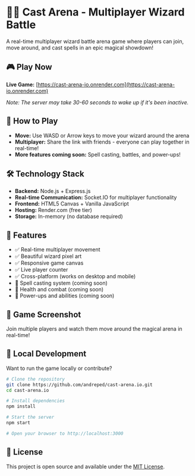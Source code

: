 # 🧙‍♂️ Cast Arena - Multiplayer Wizard Battle

A real-time multiplayer wizard battle arena game where players can join, move around, and cast spells in an epic magical showdown!

## 🎮 Play Now

**Live Game:** [https://cast-arena-io.onrender.com](https://cast-arena-io.onrender.com)

*Note: The server may take 30-60 seconds to wake up if it's been inactive.*

## 🎯 How to Play

- **Move:** Use WASD or Arrow keys to move your wizard around the arena
- **Multiplayer:** Share the link with friends - everyone can play together in real-time!
- **More features coming soon:** Spell casting, battles, and power-ups!

## 🛠️ Technology Stack

- **Backend:** Node.js + Express.js
- **Real-time Communication:** Socket.IO for multiplayer functionality
- **Frontend:** HTML5 Canvas + Vanilla JavaScript
- **Hosting:** Render.com (free tier)
- **Storage:** In-memory (no database required)

## 🚀 Features

- ✅ Real-time multiplayer movement
- ✅ Beautiful wizard pixel art
- ✅ Responsive game canvas
- ✅ Live player counter
- ✅ Cross-platform (works on desktop and mobile)
- 🔄 Spell casting system (coming soon)
- 🔄 Health and combat (coming soon)
- 🔄 Power-ups and abilities (coming soon)

## 🎨 Game Screenshot

Join multiple players and watch them move around the magical arena in real-time!

## 🔧 Local Development

Want to run the game locally or contribute?

```bash
# Clone the repository
git clone https://github.com/andreped/cast-arena.io.git
cd cast-arena.io

# Install dependencies
npm install

# Start the server
npm start

# Open your browser to http://localhost:3000
```

## 📝 License

This project is open source and available under the [MIT License](LICENSE).
